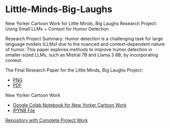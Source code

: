 # Little-Minds-Big-Laughs
New Yorker Cartoon Work for Little Minds, Big Laughs Research Project: Using Small LLMs + Context for Humor Detection

Research Project Summary:
Humor detection is a challenging task for large language models (LLMs) due to the nuanced and context-dependent nature of humor. This paper explores methods to improve humor detection in smaller-sized LLMs, such as Mistral 7B and Llama 3 8B, by incorporating context.


The Final Research Paper for the Little Minds, Big Laughs Project:
- [PNG](finalreport.png)
- [PDF](finalreport.pdf)

New Yorker Cartoon Work
- [Google Colab Notebook for New Yorker Cartoon Work](https://colab.research.google.com/drive/175xVgdjVGI1CdpzuPp3mp9GJNWhQ2tWM?usp=sharing)
- [IPYNB File](New_Yorker_Cartoon_Context.ipynb)


[Repository with Complete Project Work](https://github.com/adc257/info4940-sitcom)
